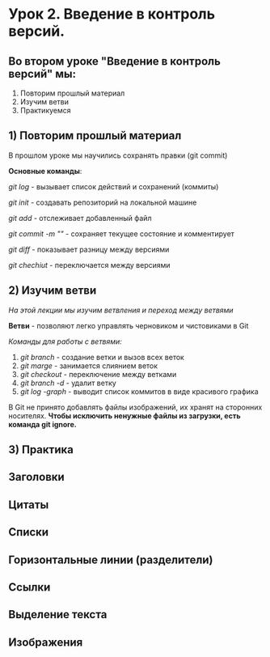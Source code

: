 # Урок 2. Введение в контроль версий.
## Во втором уроке "Введение в контроль версий" мы: 
1) Повторим прошлый материал
2) Изучим ветви
3) Практикуемся 

## 1) Повторим прошлый материал
В прошлом уроке мы научились сохранять правки (git commit) 

**Основные команды**: 

*git log* - вызывает список действий и сохранений (коммиты)

*git init* - создавать репозиторий на локальной машине 

*git add* - отслеживает добавленный файл

*git commit -m ""* - сохраняет текущее состояние и комментирует  

*git diff* - показывает разницу между версиями

*git chechiut* - переключается между версиями 

## 2) Изучим ветви

*На этой лекции мы изучим ветвления и переход между ветвями*

**Ветви** - позволяют легко управлять черновиком и чистовиками в Git

*Команды для работы с ветвями:*

1) *git branch* - создание ветки и вызов всех веток
2) *git marge* - занимается слиянием веток
3) *git checkout* - переключение между ветками
4) *git branch -d* - удалит ветку
5) *git log -graph* - выводит список коммитов в виде красивого графика

В Git не принято добавлять файлы
изображений, их хранят на сторонних
носителях. **Чтобы исключить ненужные файлы
из загрузки, есть команда git ignore.**

## 3) Практика

## Заголовки 

## Цитаты

## Списки

## Горизонтальные линии (разделители)

## Ссылки

## Выделение текста

## Изображения 

